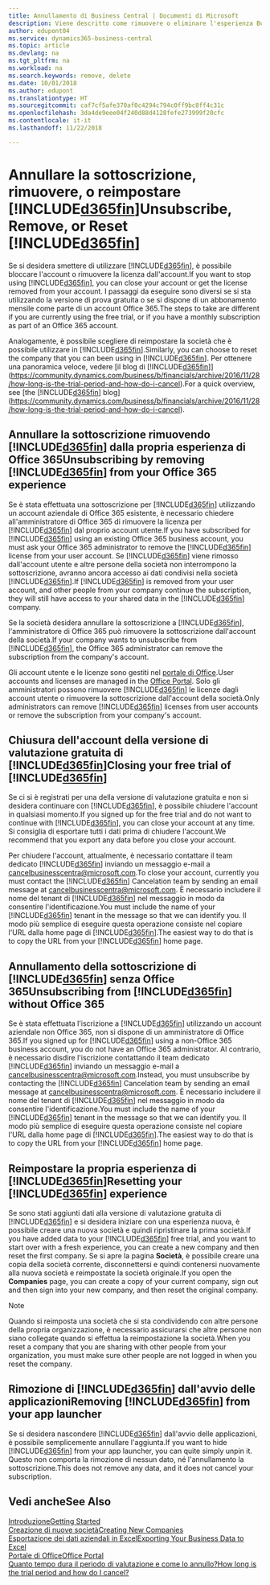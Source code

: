 ```yaml
---
title: Annullamento di Business Central | Documenti di Microsoft
description: Viene descritto come rimuovere o eliminare l'esperienza Business Central.
author: edupont04
ms.service: dynamics365-business-central
ms.topic: article
ms.devlang: na
ms.tgt_pltfrm: na
ms.workload: na
ms.search.keywords: remove, delete
ms.date: 10/01/2018
ms.author: edupont
ms.translationtype: HT
ms.sourcegitcommit: caf7cf5afe370af0c4294c794c0ff9bc8ff4c31c
ms.openlocfilehash: 3da4de9eee04f240d88d4128fefe273999f20cfc
ms.contentlocale: it-it
ms.lasthandoff: 11/22/2018

---
```

# <a name="unsubscribe-remove-or-reset-included365finincludesd365finmdmd"></a><span data-ttu-id="bd730-103">Annullare la sottoscrizione, rimuovere, o reimpostare [!INCLUDE[d365fin](includes/d365fin_md.md)]</span><span class="sxs-lookup"><span data-stu-id="bd730-103">Unsubscribe, Remove, or Reset [!INCLUDE[d365fin](includes/d365fin_md.md)]</span></span>
<span data-ttu-id="bd730-104">Se si desidera smettere di utilizzare [!INCLUDE[d365fin](includes/d365fin_md.md)], è possibile bloccare l'account o rimuovere la licenza dall'account.</span><span class="sxs-lookup"><span data-stu-id="bd730-104">If you want to stop using [!INCLUDE[d365fin](includes/d365fin_md.md)], you can close your account or get the license removed from your account.</span></span> <span data-ttu-id="bd730-105">I passaggi da eseguire sono diversi se si sta utilizzando la versione di prova gratuita o se si dispone di un abbonamento mensile come parte di un account Office 365.</span><span class="sxs-lookup"><span data-stu-id="bd730-105">The steps to take are different if you are currently using the free trial, or if you have a monthly subscription as part of an Office 365 account.</span></span>  

<span data-ttu-id="bd730-106">Analogamente, è possibile scegliere di reimpostare la società che è possibile utilizzare in [!INCLUDE[d365fin](includes/d365fin_md.md)].</span><span class="sxs-lookup"><span data-stu-id="bd730-106">Similarly, you can choose to reset the company that you can been using in [!INCLUDE[d365fin](includes/d365fin_md.md)].</span></span> <span data-ttu-id="bd730-107">Per ottenere una panoramica veloce, vedere [il blog di [!INCLUDE[d365fin](includes/d365fin_md.md)]](https://community.dynamics.com/business/b/financials/archive/2016/11/28/how-long-is-the-trial-period-and-how-do-i-cancel).</span><span class="sxs-lookup"><span data-stu-id="bd730-107">For a quick overview, see [the [!INCLUDE[d365fin](includes/d365fin_md.md)] blog](https://community.dynamics.com/business/b/financials/archive/2016/11/28/how-long-is-the-trial-period-and-how-do-i-cancel).</span></span>  

## <a name="unsubscribing-by-removing-included365finincludesd365finmdmd-from-your-office-365-experience"></a><span data-ttu-id="bd730-108">Annullare la sottoscrizione rimuovendo [!INCLUDE[d365fin](includes/d365fin_md.md)] dalla propria esperienza di Office 365</span><span class="sxs-lookup"><span data-stu-id="bd730-108">Unsubscribing by removing [!INCLUDE[d365fin](includes/d365fin_md.md)] from your Office 365 experience</span></span>
<span data-ttu-id="bd730-109">Se è stata effettuata una sottoscrizione per [!INCLUDE[d365fin](includes/d365fin_md.md)] utilizzando un account aziendale di Office 365 esistente, è necessario chiedere all'amministratore di Office 365 di rimuovere la licenza per [!INCLUDE[d365fin](includes/d365fin_md.md)] dal proprio account utente.</span><span class="sxs-lookup"><span data-stu-id="bd730-109">If you have subscribed for [!INCLUDE[d365fin](includes/d365fin_md.md)] using an existing Office 365 business account, you must ask your Office 365 administrator to remove the [!INCLUDE[d365fin](includes/d365fin_md.md)] license from your user account.</span></span> <span data-ttu-id="bd730-110">Se [!INCLUDE[d365fin](includes/d365fin_md.md)] viene rimosso dall'account utente e altre persone della società non interrompono la sottoscrizione, avranno ancora accesso ai dati condivisi nella società [!INCLUDE[d365fin](includes/d365fin_md.md)].</span><span class="sxs-lookup"><span data-stu-id="bd730-110">If [!INCLUDE[d365fin](includes/d365fin_md.md)] is removed from your user account, and other people from your company continue the subscription, they will still have access to your shared data in the [!INCLUDE[d365fin](includes/d365fin_md.md)] company.</span></span>  

<span data-ttu-id="bd730-111">Se la società desidera annullare la sottoscrizione a [!INCLUDE[d365fin](includes/d365fin_md.md)], l'amministratore di Office 365 può rimuovere la sottoscrizione dall'account della società.</span><span class="sxs-lookup"><span data-stu-id="bd730-111">If your company wants to unsubscribe from [!INCLUDE[d365fin](includes/d365fin_md.md)], the Office 365 administrator can remove the subscription from the company's account.</span></span>  

<span data-ttu-id="bd730-112">Gli account utente e le licenze sono gestiti nel [portale di Office](https://portal.office.com).</span><span class="sxs-lookup"><span data-stu-id="bd730-112">User accounts and licenses are managed in the [Office Portal](https://portal.office.com).</span></span> <span data-ttu-id="bd730-113">Solo gli amministratori possono rimuovere [!INCLUDE[d365fin](includes/d365fin_md.md)] le licenze dagli account utente o rimuovere la sottoscrizione dall'account della società.</span><span class="sxs-lookup"><span data-stu-id="bd730-113">Only administrators can remove [!INCLUDE[d365fin](includes/d365fin_md.md)] licenses from user accounts or remove the subscription from your company's account.</span></span>  

## <a name="closing-your-free-trial-of-included365finincludesd365finmdmd"></a><span data-ttu-id="bd730-114">Chiusura dell'account della versione di valutazione gratuita di [!INCLUDE[d365fin](includes/d365fin_md.md)]</span><span class="sxs-lookup"><span data-stu-id="bd730-114">Closing your free trial of [!INCLUDE[d365fin](includes/d365fin_md.md)]</span></span>
<span data-ttu-id="bd730-115">Se ci si è registrati per una della versione di valutazione gratuita e non si desidera continuare con [!INCLUDE[d365fin](includes/d365fin_md.md)], è possibile chiudere l'account in qualsiasi momento.</span><span class="sxs-lookup"><span data-stu-id="bd730-115">If you signed up for the free trial and do not want to continue with [!INCLUDE[d365fin](includes/d365fin_md.md)], you can close your account at any time.</span></span> <span data-ttu-id="bd730-116">Si consiglia di esportare tutti i dati prima di chiudere l'account.</span><span class="sxs-lookup"><span data-stu-id="bd730-116">We recommend that you export any data before you close your account.</span></span>  

<span data-ttu-id="bd730-117">Per chiudere l'account, attualmente, è necessario contattare il team dedicato [!INCLUDE[d365fin](includes/d365fin_md.md)] inviando un messaggio e-mail a cancelbusinesscentra@microsoft.com.</span><span class="sxs-lookup"><span data-stu-id="bd730-117">To close your account, currently you must contact the [!INCLUDE[d365fin](includes/d365fin_md.md)] Cancelation team by sending an email message at cancelbusinesscentra@microsoft.com.</span></span> <span data-ttu-id="bd730-118">È necessario includere il nome del tenant di [!INCLUDE[d365fin](includes/d365fin_md.md)] nel messaggio in modo da consentire l'identificazione.</span><span class="sxs-lookup"><span data-stu-id="bd730-118">You must include the name of your [!INCLUDE[d365fin](includes/d365fin_md.md)] tenant in the message so that we can identify you.</span></span> <span data-ttu-id="bd730-119">Il modo più semplice di eseguire questa operazione consiste nel copiare l'URL dalla home page di [!INCLUDE[d365fin](includes/d365fin_md.md)].</span><span class="sxs-lookup"><span data-stu-id="bd730-119">The easiest way to do that is to copy the URL from your [!INCLUDE[d365fin](includes/d365fin_md.md)] home page.</span></span>  

## <a name="unsubscribing-from-included365finincludesd365finmdmd-without-office-365"></a><span data-ttu-id="bd730-120">Annullamento della sottoscrizione di [!INCLUDE[d365fin](includes/d365fin_md.md)] senza Office 365</span><span class="sxs-lookup"><span data-stu-id="bd730-120">Unsubscribing from [!INCLUDE[d365fin](includes/d365fin_md.md)] without Office 365</span></span>
<span data-ttu-id="bd730-121">Se è stata effettuata l'iscrizione a [!INCLUDE[d365fin](includes/d365fin_md.md)] utilizzando un account aziendale non Office 365, non si dispone di un amministratore di Office 365.</span><span class="sxs-lookup"><span data-stu-id="bd730-121">If you signed up for [!INCLUDE[d365fin](includes/d365fin_md.md)] using a non-Office 365 business account, you do not have an Office 365 administrator.</span></span> <span data-ttu-id="bd730-122">Al contrario, è necessario disdire l'iscrizione contattando il team dedicato [!INCLUDE[d365fin](includes/d365fin_md.md)] inviando un messaggio e-mail a cancelbusinesscentra@microsoft.com.</span><span class="sxs-lookup"><span data-stu-id="bd730-122">Instead, you must unsubscribe by contacting the [!INCLUDE[d365fin](includes/d365fin_md.md)] Cancelation team by sending an email message at cancelbusinesscentra@microsoft.com.</span></span> <span data-ttu-id="bd730-123">È necessario includere il nome del tenant di [!INCLUDE[d365fin](includes/d365fin_md.md)] nel messaggio in modo da consentire l'identificazione.</span><span class="sxs-lookup"><span data-stu-id="bd730-123">You must include the name of your [!INCLUDE[d365fin](includes/d365fin_md.md)] tenant in the message so that we can identify you.</span></span> <span data-ttu-id="bd730-124">Il modo più semplice di eseguire questa operazione consiste nel copiare l'URL dalla home page di [!INCLUDE[d365fin](includes/d365fin_md.md)].</span><span class="sxs-lookup"><span data-stu-id="bd730-124">The easiest way to do that is to copy the URL from your [!INCLUDE[d365fin](includes/d365fin_md.md)] home page.</span></span>  

## <a name="resetting-your-included365finincludesd365finmdmd-experience"></a><span data-ttu-id="bd730-125">Reimpostare la propria esperienza di [!INCLUDE[d365fin](includes/d365fin_md.md)]</span><span class="sxs-lookup"><span data-stu-id="bd730-125">Resetting your [!INCLUDE[d365fin](includes/d365fin_md.md)] experience</span></span>
<span data-ttu-id="bd730-126">Se sono stati aggiunti dati alla versione di valutazione gratuita di [!INCLUDE[d365fin](includes/d365fin_md.md)] e si desidera iniziare con una esperienza nuova, è possibile creare una nuova società e quindi ripristinare la prima società.</span><span class="sxs-lookup"><span data-stu-id="bd730-126">If you have added data to your [!INCLUDE[d365fin](includes/d365fin_md.md)] free trial, and you want to start over with a fresh experience, you can create a new company and then reset the first company.</span></span> <span data-ttu-id="bd730-127">Se si apre la pagina **Società**, è possibile creare una copia della società corrente, disconnettersi e quindi contenersi nuovamente alla nuova società e reimpostate la società originale.</span><span class="sxs-lookup"><span data-stu-id="bd730-127">If you open the **Companies** page, you can create a copy of your current company, sign out and then sign into your new company, and then reset the original company.</span></span>  
> [!NOTE]  
>   <span data-ttu-id="bd730-128">Quando si reimposta una società che si sta condividendo con altre persone della propria organizzazione, è necessario assicurarsi che altre persone non siano collegate quando si effettua la reimpostazione la società.</span><span class="sxs-lookup"><span data-stu-id="bd730-128">When you reset a company that you are sharing with other people from your organization, you must make sure other people are not logged in when you reset the company.</span></span>  

## <a name="removing-included365finincludesd365finmdmd-from-your-app-launcher"></a><span data-ttu-id="bd730-129">Rimozione di [!INCLUDE[d365fin](includes/d365fin_md.md)] dall'avvio delle applicazioni</span><span class="sxs-lookup"><span data-stu-id="bd730-129">Removing [!INCLUDE[d365fin](includes/d365fin_md.md)] from your app launcher</span></span>
<span data-ttu-id="bd730-130">Se si desidera nascondere [!INCLUDE[d365fin](includes/d365fin_md.md)] dall'avvio delle applicazioni, è possibile semplicemente annullare l'aggiunta.</span><span class="sxs-lookup"><span data-stu-id="bd730-130">If you want to hide [!INCLUDE[d365fin](includes/d365fin_md.md)] from your app launcher, you can quite simply unpin it.</span></span> <span data-ttu-id="bd730-131">Questo non comporta la rimozione di nessun dato, né l'annullamento la sottoscrizione.</span><span class="sxs-lookup"><span data-stu-id="bd730-131">This does not remove any data, and it does not cancel your subscription.</span></span>  

## <a name="see-also"></a><span data-ttu-id="bd730-132">Vedi anche</span><span class="sxs-lookup"><span data-stu-id="bd730-132">See Also</span></span>
[<span data-ttu-id="bd730-133">Introduzione</span><span class="sxs-lookup"><span data-stu-id="bd730-133">Getting Started</span></span>](product-get-started.md)  
[<span data-ttu-id="bd730-134">Creazione di nuove società</span><span class="sxs-lookup"><span data-stu-id="bd730-134">Creating New Companies</span></span>](about-new-company.md)  
[<span data-ttu-id="bd730-135">Esportazione dei dati aziendali in Excel</span><span class="sxs-lookup"><span data-stu-id="bd730-135">Exporting Your Business Data to Excel</span></span>](about-export-data.md)  
[<span data-ttu-id="bd730-136">Portale di Office</span><span class="sxs-lookup"><span data-stu-id="bd730-136">Office Portal</span></span>](https://portal.office.com)  
[<span data-ttu-id="bd730-137">Quanto tempo dura il periodo di valutazione e come lo annullo?</span><span class="sxs-lookup"><span data-stu-id="bd730-137">How long is the trial period and how do I cancel?</span></span>](https://community.dynamics.com/business/b/financials/archive/2016/11/28/how-long-is-the-trial-period-and-how-do-i-cancel)  

